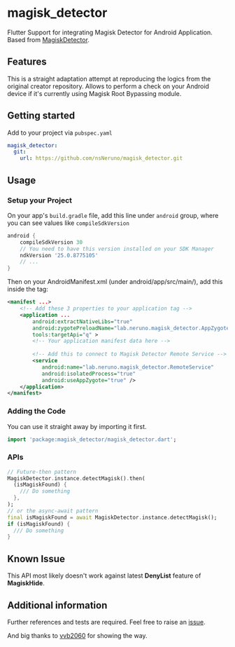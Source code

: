 # magisk_detector

Flutter Support for integrating Magisk Detector for Android Application. Based from [MagiskDetector](https://github.com/vvb2060/MagiskDetector/).

## Features

This is a straight adaptation attempt at reproducing the logics from the original creator repository. Allows to perform a check on your Android device if it's currently using Magisk Root Bypassing module.

## Getting started
Add to your project via `pubspec.yaml`
```yaml
magisk_detector:
  git:
    url: https://github.com/nsNeruno/magisk_detector.git
```

## Usage
### Setup your Project
On your app's `build.gradle` file, add this line under `android` group, where you can see values like `compileSdkVersion`
```gradle
android {
    compileSdkVersion 30
    // You need to have this version installed on your SDK Manager
    ndkVersion '25.0.8775105'
    // ...
}
```
Then on your AndroidManifest.xml (under android/app/src/main/), add this inside the <application> tag:
```xml
<manifest ...>
    <!-- Add these 3 properties to your application tag -->
    <application ...
        android:extractNativeLibs="true"
        android:zygotePreloadName="lab.neruno.magisk_detector.AppZygote"
        tools:targetApi="q" >
        <!-- Your application manifest data here -->
    
        <!-- Add this to connect to Magisk Detector Remote Service -->
        <service
           android:name="lab.neruno.magisk_detector.RemoteService"
           android:isolatedProcess="true"
           android:useAppZygote="true" />
    </application>
</manifest>
```

### Adding the Code
You can use it straight away by importing it first.
```dart
import 'package:magisk_detector/magisk_detector.dart';
```
### APIs
```dart
// Future-then pattern
MagiskDetector.instance.detectMagisk().then(
  (isMagiskFound) {
    /// Do something  
  },
);
// or the async-await pattern
final isMagiskFound = await MagiskDetector.instance.detectMagisk();
if (isMagiskFound) {
  /// Do something
}
```

## Known Issue
This API most likely doesn't work against latest __**DenyList**__ feature of **MagiskHide**.

## Additional information

Further references and tests are required. Feel free to raise an [issue](https://github.com/nsNeruno/magisk_detector/issues).

And big thanks to [vvb2060](https://github.com/vvb2060) for showing the way.